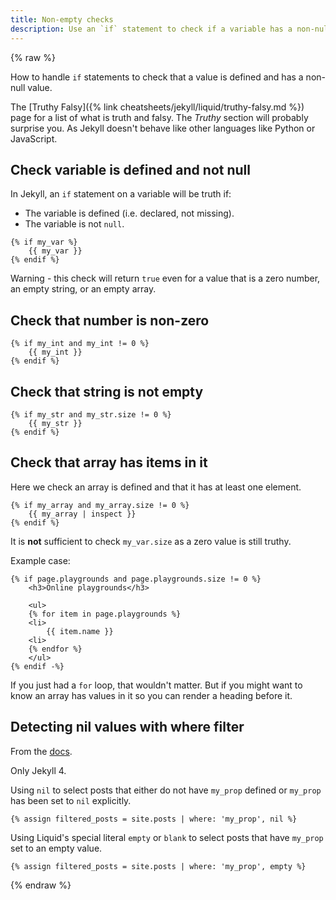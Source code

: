 ```yaml
---
title: Non-empty checks
description: Use an `if` statement to check if a variable has a non-null value
---
```


{% raw %}

How to handle `if` statements to check that a value is defined and has a non-null value.

The [Truthy Falsy]({% link cheatsheets/jekyll/liquid/truthy-falsy.md %}) page for a list of what is truth and falsy. The _Truthy_ section will probably surprise you. As Jekyll doesn't behave like other languages like Python or JavaScript.


## Check variable is defined and not null

In Jekyll, an `if` statement on a variable will be truth if:

- The variable is defined (i.e. declared, not missing).
- The variable is not `null`.

```liquid
{% if my_var %}
    {{ my_var }}
{% endif %}
```

Warning - this check will return `true` even for a value that is a zero number, an empty string, or an empty array.


## Check that number is non-zero

```liquid
{% if my_int and my_int != 0 %}
    {{ my_int }}
{% endif %}
```


## Check that string is not empty


```liquid
{% if my_str and my_str.size != 0 %}
    {{ my_str }}
{% endif %}
```


## Check that array has items in it

Here we check an array is defined and that it has at least one element.

```liquid
{% if my_array and my_array.size != 0 %}
    {{ my_array | inspect }}
{% endif %}
```

It is **not** sufficient to check `my_var.size` as a zero value is still truthy.

Example case:

```liquid
{% if page.playgrounds and page.playgrounds.size != 0 %}
    <h3>Online playgrounds</h3>

    <ul>
    {% for item in page.playgrounds %}
    <li>
        {{ item.name }}
    <li>
    {% endfor %}
    </ul>
{% endif -%}
```

If you just had a `for` loop, that wouldn't matter. But if you might want to know an array has values in it so you can render a heading before it.


## Detecting nil values with where filter

From the [docs](https://jekyllrb.com/docs/liquid/filters/).

Only Jekyll 4.

Using `nil` to select posts that either do not have `my_prop` defined or `my_prop` has been set to `nil` explicitly.

```liquid
{% assign filtered_posts = site.posts | where: 'my_prop', nil %}
```

Using Liquid's special literal `empty` or `blank` to select posts that have `my_prop` set to an empty value.

```liquid
{% assign filtered_posts = site.posts | where: 'my_prop', empty %}
```

{% endraw %}
